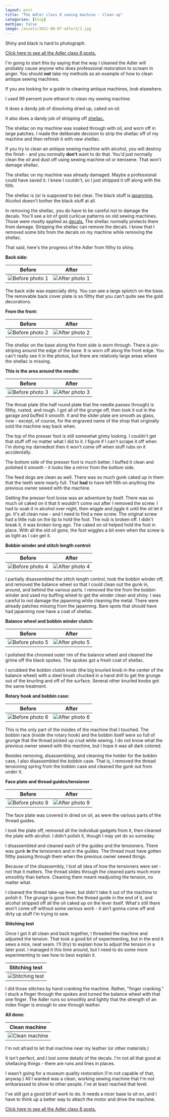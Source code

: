 ```yaml
---
layout: post
title: "The Adler class 8 sewing machine - Clean up"
categories: [blog]
mathjax: false
image: /assets/2021-08-07-adler2/1.jpg
---
```

Shiny and black is hard to photograph.

[Click here to see all the Adler class 8 posts.](adler-toc)

I'm going to start this by saying that the way I cleaned the Adler will probably cause anyone who does professional restoration to scream in anger.  You should **not** take my methods as an example of how to clean antique sewing machines.

If you are looking for a guide to cleaning antique machines, look elsewhere.

I used 99 percent pure ethanol to clean my sewing machine.

It does a dandy job of dissolving dried up, caked on oil.

It also does a dandy job of stripping off [shellac.](https://en.wikipedia.org/wiki/Shellac)

The shellac on my machine was soaked through with oil, and worn off in large patches.  I made the deliberate decision to strip the shellac off of my machine and then refinish it with new shellac.

If you try to clean an antique sewing machine with alcohol, you will destroy the finish - and you normally **don't** want to  do that.  You'd just normally clean the oil and dust off using sewing machine oil or kerosene.  That won't damage shellac.

The shellac on my machine was already damaged.  Maybe a professional could have saved it.  I knew I couldn't, so I just stripped it off along with the filth.

The shellac is (or is supposed to be) clear.  The black stuff is [japanning.](https://en.wikipedia.org/wiki/Japanning) Alcohol doesn't bother the black stuff at all. 

In removing the shellac, you do have to be careful not to damage the decals.  You'll see a lot of gold curlicue patterns on old sewing machines.  Those were mostly applied as [decals.](https://en.wikipedia.org/wiki/Decal)  The shellac normally protects them from damage.  Stripping the shellac can remove the decals.  I know that I removed some bits from the decals on my machine while removing the shellac.

That said, here's the progress of the Adler from filthy to shiny.

**Back side:**

|Before|After|
|------|-----|
|![Before photo 1](/assets/2021-08-07-adler2/1.jpg)|![After photo 1](/assets/2021-08-07-adler2/1A.jpg)|

The back side was especially dirty.  You can see a large splotch on the base.  The removable back cover plate is so filthy that you can't quite see the gold decorations.

**From the front:**

|Before|After|
|------|-----|
|![Before photo 2](/assets/2021-08-07-adler2/2.jpg)|![After photo 2](/assets/2021-08-07-adler2/2A.jpg)|

The shellac on the base along the front side is worn through.  There is pin-striping around the edge of the base.  It is worn off along the front edge.  You can't really see it in the photos, but there are relatively large areas where the shellac is missing.

**This is the area around the needle:**

|Before|After|
|------|-----|
|![Before photo 3](/assets/2021-08-07-adler2/3.jpg)|![After photo 3](/assets/2021-08-07-adler2/3A.jpg)|

The throat plate (the half round plate that the needle passes through) is filthy, rusted, and rough.  I got all of the grunge off, then took it out in the garage and buffed it smooth.  It and the slider plate are smooth as glass, now - except, of course, for the engraved name of the shop that originally sold the machine way back when.

The top of the presser foot is still somewhat grimy looking.  I couldn't get that stuff off no matter what I did to it.  I figure if I can't scrape it off when I'm doing my darnedest then it won't come off when stuff rubs on it accidentally.

The bottom side of the presser foot is much better.  I buffed it clean and polished it smooth - it looks like a mirror from the bottom side.

The feed dogs are clean as well.  There was so much gunk caked up in them that the teeth were nearly full.  That **had** to have left filth on anything the previous owner sewed with the machine.

Getting the presser foot loose was an adventure by itself.  There was so much oil caked on it that it wouldn't come out after I removed the screw.  I had to soak it in alcohol over night, then wiggle and jiggle it until the oil let it go.  It's all clean now - and I need to find a new screw.  The original screw had a little nub on the tip to hold the foot.  The nub is broken off. I didn't break it, it was broken long ago. The caked on oil helped hold the foot in place.  With all the old oil gone, the foot wiggles a bit even when the screw is as tight as I can get it.

**Bobbin winder and stitch length control:**

|Before|After|
|------|-----|
|![Before photo 4](/assets/2021-08-07-adler2/4.jpg)|![After photo 4](/assets/2021-08-07-adler2/4A.jpg)|

I partially disassembled the stitch length control, took the bobbin winder off, and removed the balance wheel so that I could clean out the gunk in, around, and behind the various parts.  I removed the tire from the bobbin winder and used my buffing wheel to get the winder clean and shiny.  I was careful to not damage the japanning while cleaning the metal.  There were already patches missing from the japanning.  Bare spots that should have had japanning now have a coat of shellac.

**Balance wheel and bobbin winder clutch:**

|Before|After|
|------|-----|
|![Before photo 5](/assets/2021-08-07-adler2/5.jpg)|![After photo 5](/assets/2021-08-07-adler2/5A.jpg)|

I polished the chromed outer rim of the balance wheel and cleaned the grime off the black spokes.  The spokes got a fresh coat of shellac.

I scrubbed the bobbin clutch knob (the big knurled knob in the center of the balance wheel) with a steel brush chucked in a hand drill to get the grunge out of the knurling and off of the surface.  Several other knurled knobs got the same treatment.

**Rotary hook and bobbin case:**

|Before|After|
|------|-----|
|![Before photo 6](/assets/2021-08-07-adler2/6.jpg)|![After photo 6](/assets/2021-08-07-adler2/6A.jpg)|

This is the only part of the insides of the machine that I touched.  The bobbin race (inside the rotary hook) and the bobbin itself were so full of grunge that the thread picked up crud while sewing.  I do not know what the previous owner sewed with this machine, but I hope it was all dark colored.

Besides removing, disassembling, and cleaning the holder for the bobbin case, I also disassembled the bobbin case.  That is, I removed the thread tensioning spring from the bobbin case and cleaned the gunk out from under it.

**Face plate and thread guides/tensioner**

|Before|After|
|------|-----|
|![Before photo 9](/assets/2021-08-07-adler2/9.jpg)|![After photo 9](/assets/2021-08-07-adler2/9A.jpg)|

The face plate was covered in dried on oil, as were the various parts of the thread guides.

I took the plate off, removed all the individual gadgets from it, then cleaned the plate with alcohol.  I didn't polish it, though I may yet do so someday.

I disassembled and cleaned each of the guides and the tensioners.  There was gunk **in** the tensioners and in the guides.  The thread must have gotten filthy passing through them when the previous owner sewed things.  

Because of the disassembly, I lost all idea of how the tensioners were set - not that it matters.  The thread slides through the cleaned parts much more smoothly than before.  Cleaning them meant readjusting the tension, no matter what.

I cleaned the thread take-up lever, but didn't take it out of the machine to polish it.  The grunge is gone from the thread guide in the end of it, and alcohol stripped off all the oil caked up on the lever itself.  What's still there won't come off without some serious work - it ain't gonna come off and dirty up stuff I'm trying to sew.

**Stitching test**

Once I got it all clean and back together, I threaded the machine and adjusted the tension.  That took a good bit of experimenting, but in the end it sews a nice, neat seam. I'll (try) to explain how to adjust the tension in a later post.  I managed it this time around, but I need to do some more experimenting to see how to best explain it.


|Stitching test|
|--------------|
|![Stitching test](/assets/2021-08-07-adler2/7.jpg)|

I did those stitches by hand cranking the machine.  Rather, "finger cranking."  I stuck a finger through the spokes and turned the balance wheel with that one finger.  The Adler runs so smoothly and lightly that the strength of an index finger is enough to sew through leather.

**All done:**

|Clean machine|
|-------------|
|![Clean machine](/assets/2021-08-07-adler2/8.jpg)|

I'm not afraid to let that machine near my leather (or other materials.)

It isn't perfect, and I lost some details of the decals.  I'm not all that good at shellacing things - there are runs and lines in places.

I wasn't going for a museum quality restoration (I'm not capable of that, anyway.)  All I wanted was a clean, working sewing machine that I'm not embarassed to show to other people.  I've at least reached that level.

I've still got a good bit of work to do.  It needs a nicer base to sit on, and I have to think up a better way to attach the motor and drive the machine.


[Click here to see all the Adler class 8 posts.](adler-toc)
